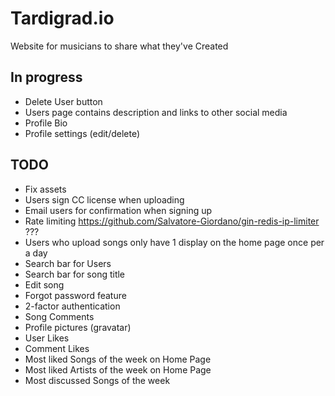 # Tardigrad.io

Website for musicians to share what they've Created

## In progress
* Delete User button
* Users page contains description and links to other social media
* Profile Bio
* Profile settings (edit/delete)

## TODO
* Fix assets
* Users sign CC license when uploading
* Email users for confirmation when signing up
* Rate limiting https://github.com/Salvatore-Giordano/gin-redis-ip-limiter ???
* Users who upload songs only have 1 display on the home page once per a day
* Search bar for Users
* Search bar for song title
* Edit song
* Forgot password feature
* 2-factor authentication
* Song Comments
* Profile pictures (gravatar)
* User Likes
* Comment Likes
* Most liked Songs of the week on Home Page
* Most liked Artists of the week on Home Page
* Most discussed Songs of the week
